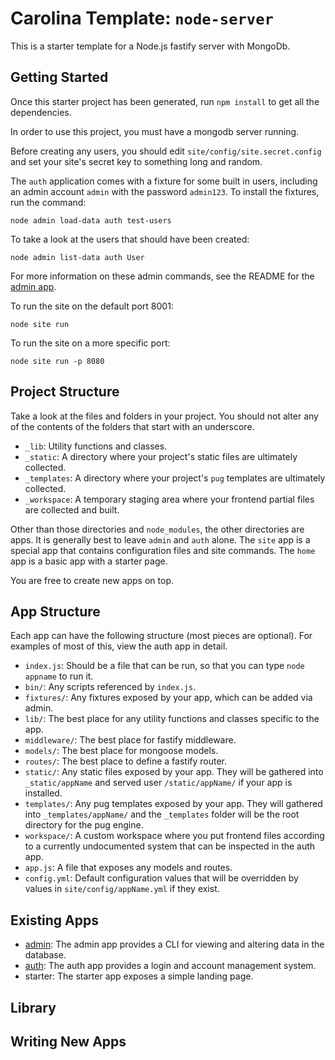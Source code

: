 
# Carolina Template: `node-server` #

This is a starter template for a Node.js fastify server with MongoDb.

## Getting Started #

Once this starter project has been generated, run `npm install` to get all the
dependencies.

In order to use this project, you must have a mongodb server running.

Before creating any users, you should edit `site/config/site.secret.config`
and set your site's secret key to something long and random.

The `auth` application comes with a fixture for some built in users, including
an admin account `admin` with the password `admin123`. To install the fixtures,
run the command:

`node admin load-data auth test-users`

To take a look at the users that should have been created:

`node admin list-data auth User`

For more information on these admin commands, see the README for the
[admin app](./admin/README.md).

To run the site on the default port 8001:

`node site run`

To run the site on a more specific port:

`node site run -p 8080`

## Project Structure #

Take a look at the files and folders in your project. You should not alter
any of the contents of the folders that start with an underscore.

* `_lib`: Utility functions and classes.
* `_static`: A directory where your project's static files are ultimately collected.
* `_templates`: A directory where your project's `pug` templates are ultimately collected.
* `_workspace`: A temporary staging area where your frontend partial files are collected and built.

Other than those directories and `node_modules`, the other directories are apps.
It is generally best to leave `admin` and `auth` alone. The `site` app is a special
app that contains configuration files and site commands.
The `home` app is a basic app with a starter page.

You are free to create new apps on top.

## App Structure #

Each app can have the following structure (most pieces are optional).
For examples of most of this, view the auth app in detail.

* `index.js`: Should be a file that can be run, so that you can type `node appname` to run it.
* `bin/`: Any scripts referenced by `index.js`.
* `fixtures/`: Any fixtures exposed by your app, which can be added via admin.
* `lib/`: The best place for any utility functions and classes specific to the app.
* `middleware/`: The best place for fastify middleware.
* `models/`: The best place for mongoose models.
* `routes/`: The best place to define a fastify router.
* `static/`: Any static files exposed by your app. They will be gathered into `_static/appName` and served user `/static/appName/` if your app is installed.
* `templates/`: Any pug templates exposed by your app. They will gathered into `_templates/appName/` and the `_templates` folder will be the root directory for the pug engine.
* `workspace/`: A custom workspace where you put frontend files according to a currently undocumented system that can be inspected in the auth app.
* `app.js`: A file that exposes any models and routes.
* `config.yml`: Default configuration values that will be overridden by values in `site/config/appName.yml` if they exist.

## Existing Apps #

* [admin](./admin/README.md): The admin app provides a CLI for viewing and altering data in the database.
* [auth](./auth/README.md): The auth app provides a login and account management system.
* starter: The starter app exposes a simple landing page.

## Library #

## Writing New Apps #
